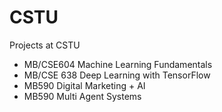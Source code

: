 # CSTU
Projects at CSTU
- MB/CSE604 Machine Learning Fundamentals
- MB/CSE 638 Deep Learning with TensorFlow
- MB590 Digital Marketing + AI
- MB590 Multi Agent Systems
